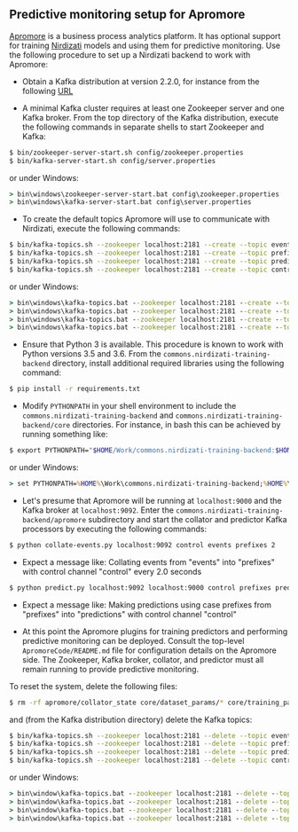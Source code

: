 ## Predictive monitoring setup for Apromore

[Apromore](http://apromore.org) is a business process analytics platform.
It has optional support for training [Nirdizati](http://nirdizati.org) models and using them for predictive monitoring.
Use the following procedure to set up a Nirdizati backend to work with Apromore:


* Obtain a Kafka distribution at version 2.2.0, for instance from the following [URL](https://archive.apache.org/dist/kafka/2.2.0/kafka_2.12-2.2.0.tgz)

* A minimal Kafka cluster requires at least one Zookeeper server and one Kafka broker.
From the top directory of the Kafka distribution, execute the following commands in separate shells to start Zookeeper and Kafka:

```bash
$ bin/zookeeper-server-start.sh config/zookeeper.properties
$ bin/kafka-server-start.sh config/server.properties
```

or under Windows:
```bat
> bin\windows\zookeeper-server-start.bat config\zookeeper.properties
> bin\windows\kafka-server-start.bat config\server.properties
```

* To create the default topics Apromore will use to communicate with Nirdizati, execute the following commands:

```bash
$ bin/kafka-topics.sh --zookeeper localhost:2181 --create --topic events --replication-factor 1 --partitions 1
$ bin/kafka-topics.sh --zookeeper localhost:2181 --create --topic prefixes --replication-factor 1 --partitions 1
$ bin/kafka-topics.sh --zookeeper localhost:2181 --create --topic predictions --replication-factor 1 --partitions 1
$ bin/kafka-topics.sh --zookeeper localhost:2181 --create --topic control --replication-factor 1 --partitions 1
```

or under Windows:
```bat
> bin\windows\kafka-topics.bat --zookeeper localhost:2181 --create --topic events --replication-factor 1 --partitions 1
> bin\windows\kafka-topics.bat --zookeeper localhost:2181 --create --topic prefixes --replication-factor 1 --partitions 1
> bin\windows\kafka-topics.bat --zookeeper localhost:2181 --create --topic predictions --replication-factor 1 --partitions 1
> bin\windows\kafka-topics.bat --zookeeper localhost:2181 --create --topic control --replication-factor 1 --partitions 1
```

* Ensure that Python 3 is available.  This procedure is known to work with Python versions 3.5 and 3.6.
From the `commons.nirdizati-training-backend` directory, install additional required libraries using the following command:

```bash
$ pip install -r requirements.txt
```

* Modify `PYTHONPATH` in your shell environment to include the `commons.nirdizati-training-backend` and `commons.nirdizati-training-backend/core` directories.
For instance, in bash this can be achieved by running something like:

```bash
$ export PYTHONPATH="$HOME/Work/commons.nirdizati-training-backend:$HOME/Work/commons.nirdizati-training-backend/core"
```

or under Windows:
```bat
> set PYTHONPATH=%HOME%\Work\commons.nirdizati-training-backend;%HOME%\Work\commons.nirdizati-training-backend\core
```

* Let's presume that Apromore will be running at `localhost:9000` and the Kafka broker at `localhost:9092`.
Enter the `commons.nirdizati-training-backend/apromore` subdirectory and start the collator and predictor Kafka processors by executing the following commands:

```bash
$ python collate-events.py localhost:9092 control events prefixes 2
```

* Expect a message like: Collating events from "events" into "prefixes" with control channel "control" every 2.0 seconds

```bash
$ python predict.py localhost:9092 localhost:9000 control prefixes predictions
```

* Expect a message like: Making predictions using case prefixes from "prefixes" into "predictions" with control channel "control"

* At this point the Apromore plugins for training predictors and performing predictive monitoring can be deployed.
Consult the top-level `ApromoreCode/README.md` file for configuration details on the Apromore side.
The Zookeeper, Kafka broker, collator, and predictor must all remain running to provide predictive monitoring.


To reset the system, delete the following files:

```bash
$ rm -rf apromore/collator_state core/dataset_params/* core/training_params/* logdata/* pkl/* results/*/*
```

and (from the Kafka distribution directory) delete the Kafka topics:

```bash
$ bin/kafka-topics.sh --zookeeper localhost:2181 --delete --topic events
$ bin/kafka-topics.sh --zookeeper localhost:2181 --delete --topic prefixes
$ bin/kafka-topics.sh --zookeeper localhost:2181 --delete --topic predictions
$ bin/kafka-topics.sh --zookeeper localhost:2181 --delete --topic control
```

or under Windows:
```bat
> bin\window\kafka-topics.bat --zookeeper localhost:2181 --delete --topic events
> bin\window\kafka-topics.bat --zookeeper localhost:2181 --delete --topic prefixes
> bin\window\kafka-topics.bat --zookeeper localhost:2181 --delete --topic predictions
> bin\window\kafka-topics.bat --zookeeper localhost:2181 --delete --topic control
```
